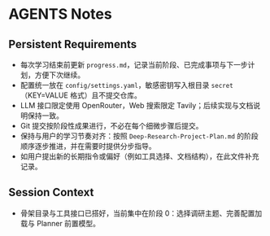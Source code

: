 # AGENTS Notes

## Persistent Requirements
- 每次学习结束前更新 `progress.md`，记录当前阶段、已完成事项与下一步计划，方便下次继续。
- 配置统一放在 `config/settings.yaml`，敏感密钥写入根目录 `secret`（KEY=VALUE 格式）且不提交仓库。
- LLM 接口限定使用 OpenRouter，Web 搜索限定 Tavily；后续实现与文档说明保持一致。
- Git 提交按阶段性成果进行，不必在每个细微步骤后提交。
- 保持与用户的学习节奏对齐：按照 `Deep-Research-Project-Plan.md` 的阶段顺序逐步推进，并在需要时提供分步指导。
- 如用户提出新的长期指令或偏好（例如工具选择、文档结构），在此文件补充记录。

## Session Context
- 骨架目录与工具接口已搭好，当前集中在阶段 0：选择调研主题、完善配置加载与 Planner 前置模型。
